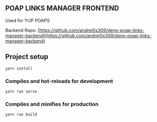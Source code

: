 ## POAP LINKS MANAGER FRONTEND

Used for YUP POAPS

Backend Repo: [https://github.com/andrei0x309/deno-poap-links-manager-backend](https://github.com/andrei0x309/deno-poap-links-manager-backend)

## Project setup

```
yarn install
```

### Compiles and hot-reloads for development

```
yarn run serve
```

### Compiles and minifies for production

```
yarn run build
```
